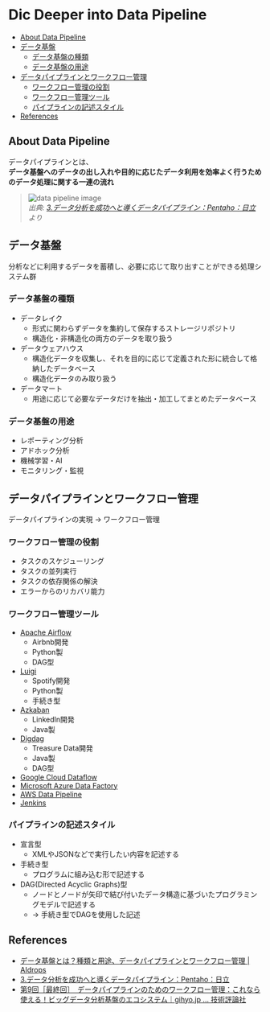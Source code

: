 # Dic Deeper into Data Pipeline

- [About Data Pipeline](#about-data-pipeline)
- [データ基盤](#データ基盤)
  - [データ基盤の種類](#データ基盤の種類)
  - [データ基盤の用途](#データ基盤の用途)
- [データパイプラインとワークフロー管理](#データパイプラインとワークフロー管理)
  - [ワークフロー管理の役割](#ワークフロー管理の役割)
  - [ワークフロー管理ツール](#ワークフロー管理ツール)
  - [パイプラインの記述スタイル](#パイプラインの記述スタイル)
- [References](#references)

## About Data Pipeline

データパイプラインとは、  
**データ基盤へのデータの出し入れや目的に応じたデータ利用を効率よく行うためのデータ処理に関する一連の流れ**

> ![data pipeline image](https://www.hitachi.co.jp/products/it/bigdata/platform/pentaho/article/data-pipeline/images/data-pipeline_img.gif)  
> *出典: [3.データ分析を成功へと導くデータパイプライン：Pentaho：日立](https://www.hitachi.co.jp/products/it/bigdata/platform/pentaho/article/data-pipeline/data-pipeline.html#dsp_img) より*

## データ基盤

分析などに利用するデータを蓄積し、必要に応じて取り出すことができる処理システム群

### データ基盤の種類

- データレイク
  - 形式に関わらずデータを集約して保存するストレージリポジトリ
  - 構造化・非構造化の両方のデータを取り扱う
- データウェアハウス
  - 構造化データを収集し、それを目的に応じて定義された形に統合して格納したデータベース
  - 構造化データのみ取り扱う
- データマート
  - 用途に応じて必要なデータだけを抽出・加工してまとめたデータベース

### データ基盤の用途

- レポーティング分析
- アドホック分析
- 機械学習・AI
- モニタリング・監視

## データパイプラインとワークフロー管理

データパイプラインの実現 → ワークフロー管理

### ワークフロー管理の役割

- タスクのスケジューリング
- タスクの並列実行
- タスクの依存関係の解決
- エラーからのリカバリ能力

### ワークフロー管理ツール

- [Apache Airflow](https://airflow.readthedocs.io/en/latest/)
  - Airbnb開発
  - Python製
  - DAG型
- [Luigi](https://luigi.readthedocs.io/en/stable/)
  - Spotify開発
  - Python製
  - 手続き型
- [Azkaban](https://azkaban.github.io/)
  - LinkedIn開発
  - Java製
- [Digdag](https://www.digdag.io/)
  - Treasure Data開発
  - Java製
  - DAG型
- [Google Cloud Dataflow](https://cloud.google.com/dataflow/)
- [Microsoft Azure Data Factory](https://azure.microsoft.com/ja-jp/services/data-factory/)
- [AWS Data Pipeline](https://aws.amazon.com/jp/datapipeline/)
- [Jenkins](https://www.jenkins.io/)

### パイプラインの記述スタイル

- 宣言型
  - XMLやJSONなどで実行したい内容を記述する
- 手続き型
  - プログラムに組み込む形で記述する
- DAG(Directed Acyclic Graphs)型
  - ノードとノードが矢印で結び付いたデータ構造に基づいたプログラミングモデルで記述する
  - → 手続き型でDAGを使用した記述

## References

- [データ基盤とは？種類と用途、データパイプラインとワークフロー管理 \| AIdrops](https://www.bigdata-navi.com/aidrops/1183/)
- [3.データ分析を成功へと導くデータパイプライン：Pentaho：日立](https://www.hitachi.co.jp/products/it/bigdata/platform/pentaho/article/data-pipeline/data-pipeline.html#dsp_img)
- [第9回［最終回］　データパイプラインのためのワークフロー管理：これなら使える！ビッグデータ分析基盤のエコシステム｜gihyo.jp … 技術評論社](https://gihyo.jp/dev/serial/01/bigdata-analysis/0009)
